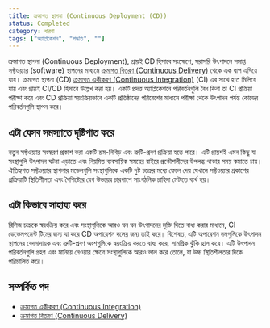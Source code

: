 ```yaml
---
title: ক্রমাগত স্থাপনা (Continuous Deployment (CD))
status: Completed
category: ধারণা
tags: ["অ্যাপ্লিকেশন", "পদ্ধতি", ""]
---
```


ক্রমাগত স্থাপনা (Continuous Deployment), প্রায়ই CD হিসাবে সংক্ষেপে, সরাসরি উৎপাদনে সমাপ্ত সফ্টওয়্যার (software) স্থাপনের মাধ্যমে [ক্রমাগত বিতরণ (Continuous Delivery)](/bn/continuous-delivery/) থেকে এক ধাপ এগিয়ে যায়।
ক্রমাগত স্থাপনা (CD) [ক্রমাগত একীকরণ (Continuous Integration)](/bn/continuous-integration/) (CI) এর সাথে হাত মিলিয়ে যায় এবং প্রায়ই CI/CD হিসাবে উল্লেখ করা হয়।
একটি প্রদত্ত অ্যাপ্লিকেশনে পরিবর্তনগুলি বৈধ কিনা তা CI প্রক্রিয়া পরীক্ষা করে এবং CD প্রক্রিয়া স্বয়ংক্রিয়ভাবে একটি প্রতিষ্ঠানের পরিবেশের মাধ্যমে পরীক্ষা থেকে উৎপাদন পর্যন্ত কোডের পরিবর্তনগুলি স্থাপন করে।

## এটা যেসব সমস্যাতে দৃষ্টিপাত করে

নতুন সফ্টওয়্যার সংস্করণ প্রকাশ করা একটি শ্রম-নিবিড় এবং ত্রুটি-প্রবণ প্রক্রিয়া হতে পারে।
এটি প্রায়শই এমন কিছু যা সংস্থাগুলি উৎপাদন ঘটনা এড়াতে এবং নিয়মিত ব্যবসায়িক সময়ের বাইরে প্রকৌশলীদের উপলব্ধ থাকার সময় কমাতে চায়।
ঐতিহ্যগত সফ্টওয়্যার স্থাপনার মডেলগুলি সংস্থাগুলিকে একটি দুষ্ট চক্রের মধ্যে ফেলে দেয় যেখানে সফ্টওয়্যার প্রকাশের প্রক্রিয়াটি স্থিতিশীলতা এবং বৈশিষ্ট্যের বেগ উভয়ের চারপাশে সাংগঠনিক চাহিদা মেটাতে ব্যর্থ হয়।

## এটা কিভাবে সাহায্য করে

রিলিজ চক্রকে স্বয়ংক্রিয় করে এবং সংস্থাগুলিকে আরও ঘন ঘন উৎপাদনের মুক্তি দিতে বাধ্য করার মাধ্যমে, CI ডেভেলপমেন্ট টিমের জন্য যা করে CD অপারেশন দলের জন্য তাই করে।
বিশেষত, এটি অপারেশন দলগুলিকে উৎপাদন স্থাপনের বেদনাদায়ক এবং ত্রুটি-প্রবণ অংশগুলিকে স্বয়ংক্রিয় করতে বাধ্য করে, সামগ্রিক ঝুঁকি হ্রাস করে।
এটি উৎপাদন পরিবর্তনগুলি গ্রহণ এবং মানিয়ে নেওয়ার ক্ষেত্রে সংস্থাগুলিকে আরও ভাল করে তোলে, যা উচ্চ স্থিতিশীলতার দিকে পরিচালিত করে।

## সম্পর্কিত পদ

* [ক্রমাগত একীকরণ (Continuous Integration)](/bn/continuous-integration/)
* [ক্রমাগত বিতরণ (Continuous Delivery)](/bn/continuous-delivery/)
